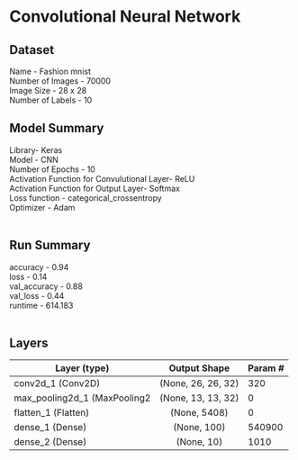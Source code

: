 # Convolutional Neural Network
## Dataset
Name - Fashion mnist<br />
Number of Images - 70000<br />
Image Size - 28 x 28 <br />
Number of Labels - 10<br />

## Model Summary<br />
Library- Keras<br />
Model - CNN<br />
Number of Epochs - 10<br />
Activation Function for Convulutional Layer- ReLU<br />
Activation Function for Output Layer- Softmax<br />
Loss function - categorical_crossentropy<br />
Optimizer - Adam<br /><br />

## Run Summary<br />
accuracy - 0.94<br />
loss - 0.14<br />
val_accuracy - 0.88<br />
val_loss - 0.44<br />
runtime - 614.183<br /><br />

## Layers
| Layer (type)                 	|    Output Shape    	| Param # 	|
|------------------------------	|:------------------:	|---------	|
| conv2d_1 (Conv2D)            	| (None, 26, 26, 32) 	| 320     	|
| max_pooling2d_1 (MaxPooling2 	| (None, 13, 13, 32) 	| 0       	|
| flatten_1 (Flatten)          	|    (None, 5408)    	| 0       	|
| dense_1 (Dense)              	|     (None, 100)    	| 540900  	|
| dense_2 (Dense)              	|     (None, 10)     	| 1010    	|
